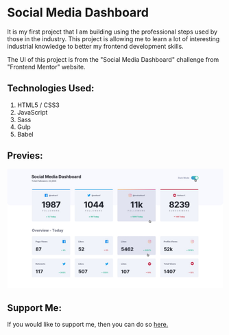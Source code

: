 # Social Media Dashboard

It is my first project that I am building using the professional steps used by those in the industry. This project is allowing me to learn a lot of interesting industrial knowledge to better my frontend development skills.

The UI of this project is from the "Social Media Dashboard" challenge from "Frontend Mentor" website.

## Technologies Used:
1. HTML5 / CSS3
2. JavaScript 
3. Sass
4. Gulp
5. Babel

## Previes: 
![Social Media Dashboard](https://github.com/ArunMurugavel24/Social_Media_Dashboard/blob/master/design/active-states-light.jpg)

## Support Me:
If you would like to support me, then you can do so [here.](https://www.buymeacoffee.com/ArunMurugavel24)
